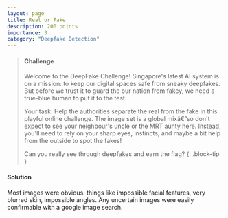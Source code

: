```yaml
---
layout: page
title: Real or Fake
description: 200 points
importance: 3
category: "Deepfake Detection"
---
```


> #### Challenge
> Welcome to the DeepFake Challenge! Singapore's latest AI system is on a mission: to keep our digital spaces safe from sneaky deepfakes. But before we trust it to guard the our nation from fakey, we need a true-blue human to put it to the test.
>
> Your task: Help the authorities separate the real from the fake in this playful online challenge. The image set is a global mixâ€”so don't expect to see your neighbour's uncle or the MRT aunty here. Instead, you'll need to rely on your sharp eyes, instincts, and maybe a bit help from the outside to spot the fakes!
>
> Can you really see through deepfakes and earn the flag?
{: .block-tip }

#### Solution
Most images were obvious. things like impossible facial features, very blurred skin, impossible angles. Any uncertain images were easily confirmable with a google image search.
